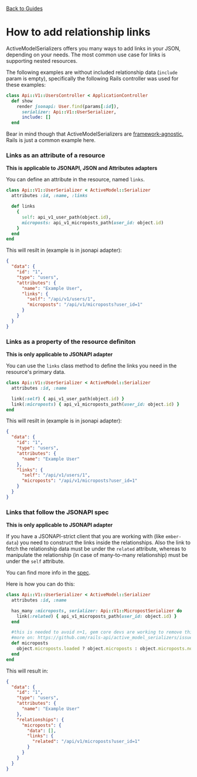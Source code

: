 [Back to Guides](../README.md)

# How to add relationship links

ActiveModelSerializers offers you many ways to add links in your JSON, depending on your needs.
The most common use case for links is supporting nested resources.

The following examples are without included relationship data (`include` param is empty),
specifically the following Rails controller was used for these examples:

```ruby
class Api::V1::UsersController < ApplicationController
  def show
    render jsonapi: User.find(params[:id]),
      serializer: Api::V1::UserSerializer,
      include: []
  end
```

Bear in mind though that ActiveModelSerializers are [framework-agnostic](outside_controller_use.md), Rails is just a common example here.

### Links as an attribute of a resource
**This is applicable to JSONAPI, JSON and Attributes adapters**

You can define an attribute in the resource, named `links`.

```ruby
class Api::V1::UserSerializer < ActiveModel::Serializer
  attributes :id, :name, :links

  def links
    {
      self: api_v1_user_path(object.id),
      microposts: api_v1_microposts_path(user_id: object.id)
    }
  end
end
```

This will resilt in (example is in jsonapi adapter):
```json
{
  "data": {
    "id": "1",
    "type": "users",
    "attributes": {
      "name": "Example User",
      "links": {
        "self": "/api/v1/users/1",
        "microposts": "/api/v1/microposts?user_id=1"
      }
    }
  }
}
```


### Links as a property of the resource definiton
**This is only applicable to JSONAPI adapter**

You can use the `links` class method to define the links you need in the resource's primary data.

```ruby
class Api::V1::UserSerializer < ActiveModel::Serializer
  attributes :id, :name

  link(:self) { api_v1_user_path(object.id) }
  link(:microposts) { api_v1_microposts_path(user_id: object.id) }
end
```

This will resilt in (example is in jsonapi adapter):
```json
{
  "data": {
    "id": "1",
    "type": "users",
    "attributes": {
      "name": "Example User"
    },
    "links": {
      "self": "/api/v1/users/1",
      "microposts": "/api/v1/microposts?user_id=1"
    }
  }
}
```

### Links that follow the JSONAPI spec
**This is only applicable to JSONAPI adapter**

If you have a JSONAPI-strict client that you are working with (like `ember-data`)
you need to construct the links inside the relationships. Also the link to fetch the
relationship data must be under the `related` attribute, whereas to manipulate the
relationship (in case of many-to-many relationship) must be under the `self` attribute.

You can find more info in the [spec](http://jsonapi.org/format/#document-resource-object-relationships).

Here is how you can do this:

```ruby
class Api::V1::UserSerializer < ActiveModel::Serializer
  attributes :id, :name

  has_many :microposts, serializer: Api::V1::MicropostSerializer do
    link(:related) { api_v1_microposts_path(user_id: object.id) }
  end

  #this is needed to avoid n+1, gem core devs are working to remove this necessity
  #more on: https://github.com/rails-api/active_model_serializers/issues/1325
  def microposts
    object.microposts.loaded ? object.microposts : object.microposts.none
  end
end
```

This will result in:

```json
{
  "data": {
    "id": "1",
    "type": "users",
    "attributes": {
      "name": "Example User"
    },
    "relationships": {
      "microposts": {
        "data": [],
        "links": {
          "related": "/api/v1/microposts?user_id=1"
        }
      }
    }
  }
}
```
